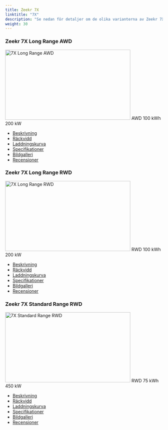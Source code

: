 ```yaml
---
title: Zeekr 7X
linktitle: "7X"
description: "Se nedan för detaljer om de olika varianterna av Zeekr 7X"
weight: 30
---
```

<!-- markdownlint-disable MD033 -->
<!-- markdownlint-disable MD010 -->
<div class="container p-3 mb-4 bg-body-tertiary rounded border">
<h3>Zeekr 7X Long Range AWD</h3>
	<div class="row">
		<div class="col col-12 col-md-6">
			<a href="7x_long_range_awd/"><img src="https://media.evkx.net/multimedia/models/zeekr/7x/7x_long_range_awd/main_1_xst.jpg" class="img-fluid" width="400px" height="224px" alt="7X Long Range AWD" ></a>
<i class="bi bi-record2-fill"></i> AWD <i class="bi bi-battery-full"></i> 100 kWh <i class="bi bi-ev-station"></i> 200 kW 
		</div>
		<div class="col col-12 col-md-6">
			<ul class="list-group list-group-flush">
				<li class="list-group-item list-group-item-action"><a href="7x_long_range_awd/" class="text-decoration-none text-black"><i class="bi-car-front"></i> Beskrivning</a></li>
				<li class="list-group-item list-group-item-action"><a href="7x_long_range_awd/rangeandconsumption/" class="text-decoration-none text-black" ><i class="bi-file-earmark-bar-graph"></i> Räckvidd</a></li>
				<li class="list-group-item list-group-item-action"><a href="7x_long_range_awd/chargingcurve/" class="text-decoration-none text-black" ><i class="bi-battery-charging"></i> Laddningskurva</a></li>
				<li class="list-group-item list-group-item-action"><a href="7x_long_range_awd/specifications/" class="text-decoration-none text-black" ><i class="bi-layout-text-sidebar-reverse"></i> Specifikationer</a></li>
				<li class="list-group-item list-group-item-action"><a href="7x_long_range_awd/gallery/" class="text-decoration-none text-black" ><i class="bi-images"></i> Bildgalleri</a></li>
				<li class="list-group-item list-group-item-action"><a href="7x_long_range_awd/reviews/" class="text-decoration-none text-black" ><i class="bi-person-video2"></i> Recensioner</a></li>
			</ul>
		</div>
	</div>
</div>
<div class="container p-3 mb-4 bg-body-tertiary rounded border">
<h3>Zeekr 7X Long Range RWD</h3>
	<div class="row">
		<div class="col col-12 col-md-6">
			<a href="7x_long_range_rwd/"><img src="https://media.evkx.net/multimedia/models/zeekr/7x/7x_long_range_rwd/main_1_xst.jpg" class="img-fluid" width="400px" height="224px" alt="7X Long Range RWD" ></a>
<i class="bi bi-record2-fill"></i> RWD <i class="bi bi-battery-full"></i> 100 kWh <i class="bi bi-ev-station"></i> 200 kW 
		</div>
		<div class="col col-12 col-md-6">
			<ul class="list-group list-group-flush">
				<li class="list-group-item list-group-item-action"><a href="7x_long_range_rwd/" class="text-decoration-none text-black"><i class="bi-car-front"></i> Beskrivning</a></li>
				<li class="list-group-item list-group-item-action"><a href="7x_long_range_rwd/rangeandconsumption/" class="text-decoration-none text-black" ><i class="bi-file-earmark-bar-graph"></i> Räckvidd</a></li>
				<li class="list-group-item list-group-item-action"><a href="7x_long_range_rwd/chargingcurve/" class="text-decoration-none text-black" ><i class="bi-battery-charging"></i> Laddningskurva</a></li>
				<li class="list-group-item list-group-item-action"><a href="7x_long_range_rwd/specifications/" class="text-decoration-none text-black" ><i class="bi-layout-text-sidebar-reverse"></i> Specifikationer</a></li>
				<li class="list-group-item list-group-item-action"><a href="7x_long_range_rwd/gallery/" class="text-decoration-none text-black" ><i class="bi-images"></i> Bildgalleri</a></li>
				<li class="list-group-item list-group-item-action"><a href="7x_long_range_rwd/reviews/" class="text-decoration-none text-black" ><i class="bi-person-video2"></i> Recensioner</a></li>
			</ul>
		</div>
	</div>
</div>
<div class="container p-3 mb-4 bg-body-tertiary rounded border">
<h3>Zeekr 7X Standard Range RWD</h3>
	<div class="row">
		<div class="col col-12 col-md-6">
			<a href="7x_standard_range_rwd/"><img src="https://media.evkx.net/multimedia/models/zeekr/7x/7x_standard_range_rwd/main_1_xst.jpg" class="img-fluid" width="400px" height="224px" alt="7X Standard Range RWD" ></a>
<i class="bi bi-record2-fill"></i> RWD <i class="bi bi-battery-full"></i> 75 kWh <i class="bi bi-ev-station"></i> 450 kW 
		</div>
		<div class="col col-12 col-md-6">
			<ul class="list-group list-group-flush">
				<li class="list-group-item list-group-item-action"><a href="7x_standard_range_rwd/" class="text-decoration-none text-black"><i class="bi-car-front"></i> Beskrivning</a></li>
				<li class="list-group-item list-group-item-action"><a href="7x_standard_range_rwd/rangeandconsumption/" class="text-decoration-none text-black" ><i class="bi-file-earmark-bar-graph"></i> Räckvidd</a></li>
				<li class="list-group-item list-group-item-action"><a href="7x_standard_range_rwd/chargingcurve/" class="text-decoration-none text-black" ><i class="bi-battery-charging"></i> Laddningskurva</a></li>
				<li class="list-group-item list-group-item-action"><a href="7x_standard_range_rwd/specifications/" class="text-decoration-none text-black" ><i class="bi-layout-text-sidebar-reverse"></i> Specifikationer</a></li>
				<li class="list-group-item list-group-item-action"><a href="7x_standard_range_rwd/gallery/" class="text-decoration-none text-black" ><i class="bi-images"></i> Bildgalleri</a></li>
				<li class="list-group-item list-group-item-action"><a href="7x_standard_range_rwd/reviews/" class="text-decoration-none text-black" ><i class="bi-person-video2"></i> Recensioner</a></li>
			</ul>
		</div>
	</div>
</div>
